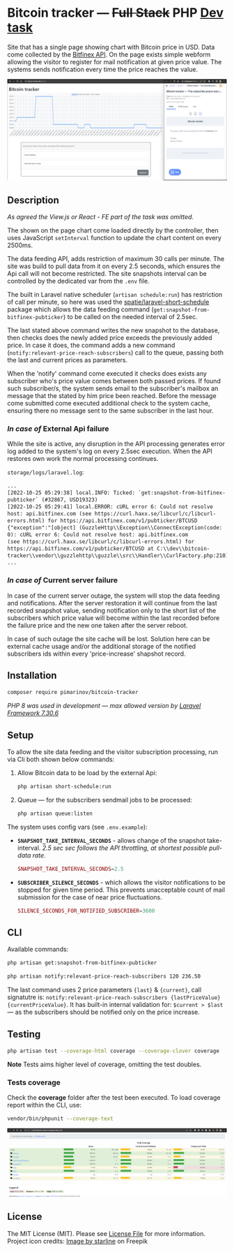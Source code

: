 # Bitcoin tracker &mdash; ~~Full  Stack~~ PHP [Dev task](https://docs.google.com/document/d/1lvhHeItZH1Y2PWA9ZLkQcbkIQ33tWHlnmuUOC4NG_z4/edit?usp=sharing)

Site that has a single page showing chart with Bitcoin price in USD. Data come collected by the [Bitfinex API](https://docs.bitfinex.com/v1/reference#rest-public-ticker). On the page exists simple webform allowing the visitor to register for mail notification at given price value. The systems sends notification every time the price reaches the value.

![Page-preview](page-screenshot.png)

## Description

*As agreed the View.js or React - FE part of the task was omitted.*

The shown on the page chart come loaded directly by the controller, then uses JavaScript `setInterval` function to update the chart content on every 2500ms.

The data feeding API, adds restriction of maximum 30 calls per minute. The site was build to pull data from it on every 2.5 seconds, which ensures the Api call will not become restricted. The site snapshots interval can be controlled by the dedicated var from the `.env` file.

The built in Laravel native scheduler (`artisan schedule:run`) has restriction of call per minute, so here was used the [spatie/laravel-short-schedule](https://github.com/spatie/laravel-short-schedule) package which allows the data feeding command (`get:snapshot-from-bitfinex-pubticker`) to be called on the needed interval of 2.5sec.

The last stated above command writes the new snapshot to the database, then checks does the newly added price exceeds the previously added price. In case it does, the command adds a new command (`notify:relevant-price-reach-subscribers`) call to the queue, passing both the last and current prices as parameters.

When the 'notify' command come executed it checks does exists any subscriber who's price value comes between both passed prices. If found such subscriber/s, the system sends email to the subscriber's mailbox an message that the stated by him price been reached. Before the message come submitted come executed additional check to the system cache, ensuring there no message sent to the same subscriber in the last hour.

### *In case of* External Api failure

While the site is active, any disruption in the API processing generates error log added to the system's log on every 2.5sec execution. When the API restores own work the normal processing continues.

`storage/logs/laravel.log`:

```
...
[2022-10-25 05:29:38] local.INFO: Ticked: `get:snapshot-from-bitfinex-pubticker` (#32867, USD19323)  
[2022-10-25 05:29:41] local.ERROR: cURL error 6: Could not resolve host: api.bitfinex.com (see https://curl.haxx.se/libcurl/c/libcurl-errors.html) for https://api.bitfinex.com/v1/pubticker/BTCUSD
{"exception":"[object] (GuzzleHttp\\Exception\\ConnectException(code: 0): cURL error 6: Could not resolve host: api.bitfinex.com
(see https://curl.haxx.se/libcurl/c/libcurl-errors.html) for https://api.bitfinex.com/v1/pubticker/BTCUSD at C:\\dev\\bitcoin-tracker\\vendor\\guzzlehttp\\guzzle\\src\\Handler\\CurlFactory.php:210)
...
```



### *In case of* Current server failure

In case of the current server outage, the system will stop the data feeding and notifications. After the server restoration it will continue from the last recorded snapshot value, sending notification only to the short list of the subscribers which price value will become within the last recorded before the failure price and the new one taken after the server reboot.

In case of such outage the site cache will be lost. Solution here can be external cache usage and/or the additional storage of the notified subscribers ids within every 'price-increase' shapshot record. 

## Installation

```bash
composer require pimarinov/bitcoin-tracker
```

*PHP 8 was used in development &mdash; max allowed version by [Laravel Framework 7.30.6](https://laravel.com/docs/master/releases#support-policy)*

## Setup

To allow the site data feeding and the visitor subscription processing, run via Cli both shown below commands:

1. Allow Bitcoin data to be load by the external Api:

   ```bash
   php artisan short-schedule:run
   ```

2. Queue &mdash; for the subscribers sendmail jobs to be processed:

   ```bash
   php artisan queue:listen
   ```

The system uses config vars (see `.env.example`):

- **`SNAPSHOT_TAKE_INTERVAL_SECONDS`** - allows change of the snapshot take-interval. 
    *2.5 sec sec follows the API throttling, at shortest possible pull-data rate.*
    
    ```php
    SNAPSHOT_TAKE_INTERVAL_SECONDS=2.5
    ```


-  **`SUBSCRIBER_SILENCE_SECONDS`** - which allows the visitor notifications to be stopped for given time period. This prevents unacceptable count of mail submission for the case of near price fluctuations.

    ```php
    SILENCE_SECONDS_FOR_NOTIFIED_SUBSCRIBER=3600
    ```

## CLI

Available commands:

```bash
php artisan get:snapshot-from-bitfinex-pubticker
```

```bash
php artisan notify:relevant-price-reach-subscribers 120 236.50
```

The last command uses 2 price parameters `{last}` & `{current}`, call signatutre is: `notify:relevant-price-reach-subscribers {lastPriceValue} {currentPriceValue}`. It has built-in internal validation for: `$current > $last`&mdash; as the subscribers should be notified only on the price increase.

## Testing

```bash
php artisan test --coverage-html coverage --coverage-clover coverage
```

   **Note** Tests aims higher level of coverage, omitting the test doubles.

### Tests coverage

Check the **coverage** folder after the test been executed. To load coverage report within the CLI, use: 

```bash
vendor/bin/phpunit --coverage-text
```

![tests-coverage](tests-coverage-screenshot.png)

## License

The MIT License (MIT). Please see [License File](LICENSE.md) for more information. Project icon credits: <a href="https://www.freepik.com/free-vector/bitcoin-growth-green-chart-background_25022313.htm#page=3&query=bitcoin%20chart&position=0&from_view=keyword">Image by starline</a> on Freepik
